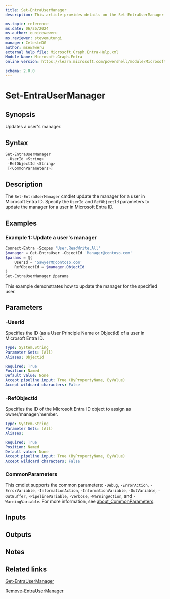 ```yaml
---
title: Set-EntraUserManager
description: This article provides details on the Set-EntraUserManager command.

ms.topic: reference
ms.date: 06/26/2024
ms.author: eunicewaweru
ms.reviewer: stevemutungi
manager: CelesteDG
author: msewaweru
external help file: Microsoft.Graph.Entra-Help.xml
Module Name: Microsoft.Graph.Entra
online version: https://learn.microsoft.com/powershell/module/Microsoft.Graph.Entra/Set-EntraUserManager

schema: 2.0.0
---
```


# Set-EntraUserManager

## Synopsis

Updates a user's manager.

## Syntax

```powershell
Set-EntraUserManager 
 -UserId <String> 
 -RefObjectId <String> 
 [<CommonParameters>]
```

## Description

The `Set-EntraUserManager` cmdlet update the manager for a user in Microsoft Entra ID. Specify the `UserId` and `RefObjectId` parameters to update the manager for a user in Microsoft Entra ID.

## Examples

### Example 1: Update a user's manager

```powershell
Connect-Entra -Scopes 'User.ReadWrite.All'
$manager = Get-EntraUser -ObjectId 'Manager@contoso.com'
$params = @{
    UserId = 'SawyerM@contoso.com'
    RefObjectId = $manager.ObjectId
}
Set-EntraUserManager @params
```

This example demonstrates how to update the manager for the specified user.

## Parameters

### -UserId

Specifies the ID (as a User Principle Name or ObjectId) of a user in Microsoft Entra ID.

```yaml
Type: System.String
Parameter Sets: (All)
Aliases: ObjectId

Required: True
Position: Named
Default value: None
Accept pipeline input: True (ByPropertyName, ByValue)
Accept wildcard characters: False
```

### -RefObjectId

Specifies the ID of the Microsoft Entra ID object to assign as owner/manager/member.

```yaml
Type: System.String
Parameter Sets: (All)
Aliases:

Required: True
Position: Named
Default value: None
Accept pipeline input: True (ByPropertyName, ByValue)
Accept wildcard characters: False
```

### CommonParameters

This cmdlet supports the common parameters: `-Debug`, `-ErrorAction`, `-ErrorVariable`, `-InformationAction`, `-InformationVariable`, `-OutVariable`, `-OutBuffer`, `-PipelineVariable`, `-Verbose`, `-WarningAction`, and `-WarningVariable`. For more information, see [about_CommonParameters](https://go.microsoft.com/fwlink/?LinkID=113216).

## Inputs

## Outputs

## Notes

## Related links

[Get-EntraUserManager](Get-EntraUserManager.md)

[Remove-EntraUserManager](Remove-EntraUserManager.md)
